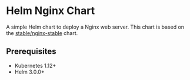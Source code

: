 # Helm Nginx Chart

A simple Helm chart to deploy a Nginx web server. This chart is based on the [stable/nginx-stable](https://github.com/nginxinc/helm-charts) chart.

## Prerequisites

- Kubernetes 1.12+
- Helm 3.0.0+
